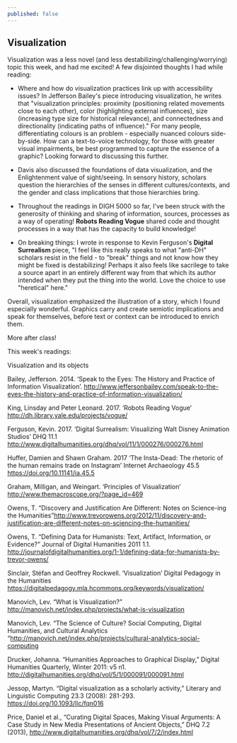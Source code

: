 ```yaml
---
published: false
---
```

## Visualization

Visualization was a less novel (and less destabilizing/challenging/worrying) topic this week, and had me excited! A few disjointed thoughts I had while reading: 

- Where and how do visualization practices link up with accessibility issues? In Jefferson Bailey's piece introducing visualization, he writes that "visualization principles: proximity (positioning related movements close to each other), color (highlighting external influences), size (increasing type size for historical relevance), and connectedness and directionality (indicating paths of influence)." For many people, differentiating colours is an problem - especially nuanced colours side-by-side. How can a text-to-voice technology, for those with greater visual impairments, be best programmed to capture the essence of a graphic? Looking forward to discussing this further. 

- Davis also discussed the foundations of data visualization, and the Enlightenment value of sight/seeing. In sensory history, scholars question the hierarchies of the senses in different cultures/contexts, and the gender and class implications that those hierarchies bring. 

- Throughout the readings in DIGH 5000 so far, I've been struck with the generosity of thinking and sharing of information, sources, processes as a way of operating! __Robots Reading Vogue__ shared code and thought processes in a way that has the capacity to build knowledge! 

- On breaking things: I wrote in response to Kevin Ferguson's __Digital Surrealism__ piece, "I feel like this really speaks to what "anti-DH" scholars resist in the field - to "break" things and not know how they might be fixed is destabilizing! Perhaps it also feels like sacrilege to take a source apart in an entirely different way from that which its author intended when they put the thing into the world. Love the choice to use "heretical" here." 

Overall, visualization emphasized the illustration of a story, which I found especially wonderful. Graphics carry and create semiotic implications and speak for themselves, before text or context can be introduced to enrich them.

More after class!

This week's readings:

Visualization and its objects

Bailey, Jefferson. 2014. ‘Speak to the Eyes: The History and Practice of Information Visualization’. http://www.jeffersonbailey.com/speak-to-the-eyes-the-history-and-practice-of-information-visualization/

King, Linsday and Peter Leonard. 2017. ‘Robots Reading Vogue’ http://dh.library.yale.edu/projects/vogue/

Ferguson, Kevin. 2017. ‘Digital Surrealism: Visualizing Walt Disney Animation Studios’ DHQ 11.1 http://www.digitalhumanities.org/dhq/vol/11/1/000276/000276.html

Huffer, Damien and Shawn Graham. 2017 ‘The Insta-Dead: The rhetoric of the human remains trade on Instagram’ Internet Archaeology 45.5 https://doi.org/10.11141/ia.45.5

Graham, Milligan, and Weingart. ‘Principles of Visualization’ http://www.themacroscope.org/?page_id=469

Owens, T. “Discovery and Justification Are Different: Notes on Science-ing the Humanities”http://www.trevorowens.org/2012/11/discovery-and-justification-are-different-notes-on-sciencing-the-humanities/

Owens, T. “Defining Data for Humanists: Text, Artifact, Information, or Evidence?” Journal of Digital Humanities 2011 1.1. http://journalofdigitalhumanities.org/1-1/defining-data-for-humanists-by-trevor-owens/

Sinclair, Stéfan and Geoffrey Rockwell. ‘Visualization’ Digital Pedagogy in the Humanities https://digitalpedagogy.mla.hcommons.org/keywords/visualization/

Manovich, Lev. “What is Visualization?” http://manovich.net/index.php/projects/what-is-visualization

Manovich, Lev. “The Science of Culture? Social Computing, Digital Humanities, and Cultural Analytics “http://manovich.net/index.php/projects/cultural-analytics-social-computing

Drucker, Johanna. “Humanities Approaches to Graphical Display,” Digital Humanities Quarterly, Winter 2011: v5 n1. http://digitalhumanities.org/dhq/vol/5/1/000091/000091.html

Jessop, Martyn. “Digital visualization as a scholarly activity,” Literary and Linguistic Computing 23.3 (2008): 281-293. https://doi.org/10.1093/llc/fqn016

Price, Daniel et al., “Curating Digital Spaces, Making Visual Arguments: A Case Study in New Media Presentations of Ancient Objects,” DHQ 7.2 (2013), http://www.digitalhumanities.org/dhq/vol/7/2/index.html
